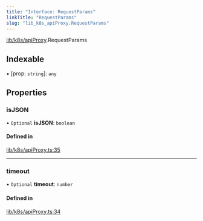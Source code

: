 ```yaml
---
title: "Interface: RequestParams"
linkTitle: "RequestParams"
slug: "lib_k8s_apiProxy.RequestParams"
---
```


[lib/k8s/apiProxy](../modules/lib_k8s_apiProxy.md).RequestParams

## Indexable

▪ [prop: `string`]: `any`

## Properties

### isJSON

• `Optional` **isJSON**: `boolean`

#### Defined in

[lib/k8s/apiProxy.ts:35](https://github.com/headlamp-k8s/headlamp/blob/840d05a1/frontend/src/lib/k8s/apiProxy.ts#L35)

___

### timeout

• `Optional` **timeout**: `number`

#### Defined in

[lib/k8s/apiProxy.ts:34](https://github.com/headlamp-k8s/headlamp/blob/840d05a1/frontend/src/lib/k8s/apiProxy.ts#L34)

